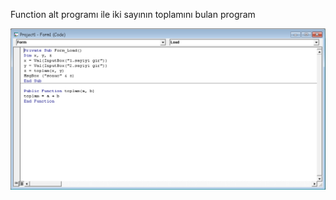 Function alt programı ile iki sayının toplamını bulan program

![](https://github.com/mervecananyagci/VB-Function-iki-sayi-bulma/blob/main/ikisayi.png)
